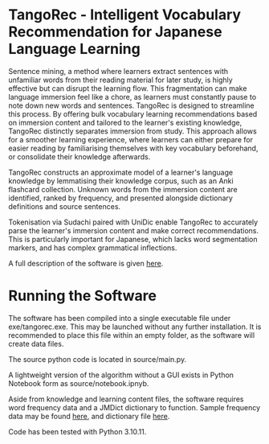 # TangoRec - Intelligent Vocabulary Recommendation for Japanese Language Learning
Sentence mining, a method where learners extract sentences with unfamiliar words from their reading material for later study, is highly effective but can disrupt the learning flow. This fragmentation can make language immersion feel like a chore, as learners must constantly pause to note down new words and sentences. TangoRec is designed to streamline this process. By offering bulk vocabulary learning recommendations based on immersion content and tailored to the learner's existing knowledge, TangoRec distinctly separates immersion from study. This approach allows for a smoother learning experience, where learners can either prepare for easier reading by familiarising themselves with key vocabulary beforehand, or consolidate their knowledge afterwards.

TangoRec constructs an approximate model of a learner's language knowledge by lemmatising their knowledge corpus, such as an Anki flashcard collection. Unknown words from the immersion content are identified, ranked by frequency, and presented alongside dictionary definitions and source sentences.

Tokenisation via Sudachi paired with UniDic enable TangoRec to accurately parse the learner's immersion content and make correct recommendations. This is particularly important for Japanese, which lacks word segmentation markers, and has complex grammatical inflections.

A full description of the software is given [here](http://kmroz.com/tangorec.html).

# Running the Software
The software has been compiled into a single executable file under exe/tangorec.exe. This may be launched without any further installation. It is recommended to place this file within an empty folder, as the software will create data files.

The source python code is located in source/main.py.

A lightweight version of the algorithm without a GUI exists in Python Notebook form as source/notebook.ipnyb.

Aside from knowledge and learning content files, the software requires word frequency data and a JMDict dictionary to function. Sample frequency data may be found [here](http://kmroz.com/tangorec/freq.txt), and dictionary file [here](https://github.com/FooSoft/yomichan/raw/dictionaries/jmdict_english.zip).

Code has been tested with Python 3.10.11.
